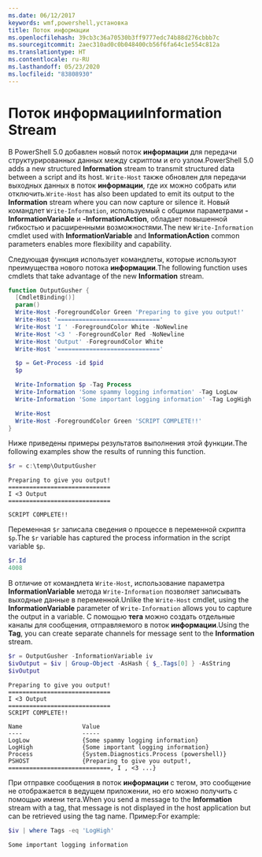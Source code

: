```yaml
---
ms.date: 06/12/2017
keywords: wmf,powershell,установка
title: Поток информации
ms.openlocfilehash: 39cb3c36a70530b3ff9777edc74b88d276cbbb7c
ms.sourcegitcommit: 2aec310ad0c0b048400cb56f6fa64c1e554c812a
ms.translationtype: HT
ms.contentlocale: ru-RU
ms.lasthandoff: 05/23/2020
ms.locfileid: "83808930"
---
```

# <a name="information-stream"></a><span data-ttu-id="fe11d-103">Поток информации</span><span class="sxs-lookup"><span data-stu-id="fe11d-103">Information Stream</span></span>

<span data-ttu-id="fe11d-104">В PowerShell 5.0 добавлен новый поток **информации** для передачи структурированных данных между скриптом и его узлом.</span><span class="sxs-lookup"><span data-stu-id="fe11d-104">PowerShell 5.0 adds a new structured **Information** stream to transmit structured data between a script and its host.</span></span> <span data-ttu-id="fe11d-105">`Write-Host` также обновлен для передачи выходных данных в поток **информации**, где их можно собрать или отключить.</span><span class="sxs-lookup"><span data-stu-id="fe11d-105">`Write-Host` has also been updated to emit its output to the **Information** stream where you can now capture or silence it.</span></span> <span data-ttu-id="fe11d-106">Новый командлет `Write-Information`, используемый с общими параметрами **-InformationVariable** и **-InformationAction**, обладает повышенной гибкостью и расширенными возможностями.</span><span class="sxs-lookup"><span data-stu-id="fe11d-106">The new `Write-Information` cmdlet used with **InformationVariable** and **InformationAction** common parameters enables more flexibility and capability.</span></span>

<span data-ttu-id="fe11d-107">Следующая функция использует командлеты, которые используют преимущества нового потока **информации**.</span><span class="sxs-lookup"><span data-stu-id="fe11d-107">The following function uses cmdlets that take advantage of the new **Information** stream.</span></span>

```powershell
function OutputGusher {
  [CmdletBinding()]
  param()
  Write-Host -ForegroundColor Green 'Preparing to give you output!'
  Write-Host '============================='
  Write-Host 'I ' -ForegroundColor White -NoNewline
  Write-Host '<3 ' -ForegroundColor Red -NoNewline
  Write-Host 'Output' -ForegroundColor White
  Write-Host '============================='

  $p = Get-Process -id $pid
  $p

  Write-Information $p -Tag Process
  Write-Information 'Some spammy logging information' -Tag LogLow
  Write-Information 'Some important logging information' -Tag LogHigh

  Write-Host
  Write-Host -ForegroundColor Green 'SCRIPT COMPLETE!!'
}
```

<span data-ttu-id="fe11d-108">Ниже приведены примеры результатов выполнения этой функции.</span><span class="sxs-lookup"><span data-stu-id="fe11d-108">The following examples show the results of running this function.</span></span>

```powershell
$r = c:\temp\OutputGusher
```

```Output
Preparing to give you output!
=============================
I <3 Output
=============================

SCRIPT COMPLETE!!
```

<span data-ttu-id="fe11d-109">Переменная `$r` записала сведения о процессе в переменной скрипта `$p`.</span><span class="sxs-lookup"><span data-stu-id="fe11d-109">The `$r` variable has captured the process information in the script variable `$p`.</span></span>

```powershell
$r.Id
4008
```

<span data-ttu-id="fe11d-110">В отличие от командлета `Write-Host`, использование параметра **InformationVariable** метода `Write-Information` позволяет записывать выходные данные в переменной.</span><span class="sxs-lookup"><span data-stu-id="fe11d-110">Unlike the `Write-Host` cmdlet, using the **InformationVariable** parameter of `Write-Information` allows you to capture the output in a variable.</span></span> <span data-ttu-id="fe11d-111">С помощью **тега** можно создать отдельные каналы для сообщения, отправляемого в поток **информации**.</span><span class="sxs-lookup"><span data-stu-id="fe11d-111">Using the **Tag**, you can create separate channels for message sent to the **Information** stream.</span></span>

```powershell
$r = OutputGusher -InformationVariable iv
$ivOutput = $iv | Group-Object -AsHash { $_.Tags[0] } -AsString
$ivOutput
```

```Output
Preparing to give you output!
=============================
I <3 Output
=============================
SCRIPT COMPLETE!!

Name                 Value
----                 -----
LogLow               {Some spammy logging information}
LogHigh              {Some important logging information}
Process              {System.Diagnostics.Process (powershell)}
PSHOST               {Preparing to give you output!, =============================, I , <3 ...}
```

<span data-ttu-id="fe11d-112">При отправке сообщения в поток **информации** с тегом, это сообщение не отображается в ведущем приложении, но его можно получить с помощью имени тега.</span><span class="sxs-lookup"><span data-stu-id="fe11d-112">When you send a message to the **Information** stream with a tag, that message is not displayed in the host application but can be retrieved using the tag name.</span></span> <span data-ttu-id="fe11d-113">Пример:</span><span class="sxs-lookup"><span data-stu-id="fe11d-113">For example:</span></span>

```powershell
$iv | where Tags -eq 'LogHigh'
```

```Output
Some important logging information
```
